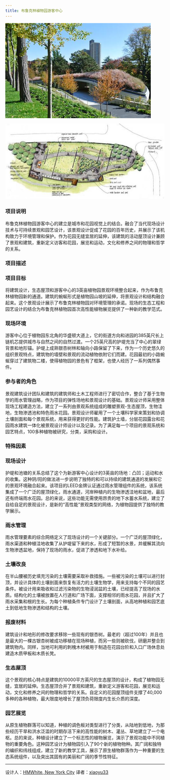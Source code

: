 ```yaml
---
title: 布鲁克林植物园游客中心
---
```


![布鲁克林植物园游客中心](/img/blkl-1.jpg)

![布鲁克林植物园游客中心](/img/blkl-2.jpg)

### 项目说明 ###

布鲁克林植物园游客中心的建立是城市和花园视觉上的结合。融合了当代现场设计技术与可持续景观和园艺设计，该景观设计促成了花园的百年历史，并展示了该机构致力于环境管理和保护。作为花园无缝宜居的延伸，该建筑的活动屋顶设计兼顾了景观和建筑，重新定义访客和花园，展览和运动，文化和修养之间的物理和哲学的关系。

### 项目描述 ###
### 项目目标 ###

将建筑设计，生态屋顶和游客中心的3英亩植物园景观环境整合起来，作为布鲁克林植物园新的通道。建筑的蜿蜒形式是植物园山坡的延伸，将景观设计和结构融合起来。这个景观设计展示了布鲁克林植物园对环境管理的承诺。现场的生态工程和园艺设计的结合为布鲁克林植物园首次高性能植物展览提供了一种新的教学范式。

### 现场环境 ###

游客中心位于植物园东北角的华盛顿大道上，它的街道方向和进园的385英尺长上链机芯提供城市与自然之间的自然过渡。一个25英尺高的护堤充当了中心的翠绿背景和地形锚。护堤上成熟银杏树林和轴向小路保留了下来，作为一个历史悠久的组织景观特点，建筑物的墙壁和景观的流动植物依附它们而建。花园最初的小路蜿蜒穿过了建筑物二楼，使得植物园的景色有了框架，也使人经历了一系列偶然事件。

### 参与者的角色 ###

景观建筑设计团队和建筑的建筑师和土木工程师进行了密切合作，整合了基于生物学的雨水管理战略，作为项目的弹性场地和景观设计的基础。景观设计师采用整体现场工程建造方法，建立了一系列由景观系统组成的雕塑景观-生态屋顶，生物洼地，生物渗透池和特色雨水花园。景观设计师雇用了一个土壤科学家来策划和协调土壤剖面和每个景观系统，用来获得更好的性能。建筑护土墙，分层花园露台和花园雨水建筑一体化被景观设计师设计以及记录。为了满足每一个项目的景观系统和园艺特点，100多种植物被研究，分类，采购和设计。

### 特殊因素 ###

### 现场设计 ###

护堤和池塘的关系总结了这个为新游客中心设计的3英亩的场地：凸凹；运动和水的收集。这种阴/阳的做法进一步说明了独特的和可以持续的建筑通道的发展和它的景观环境融合起来。该项目的LEED金牌认证通过雨水管理组件的系统，该系统集成了一个广泛的屋顶绿化，雨水通道，河岸种植内的生物渗透洼地和盆地，最后还有终端雨水花园。总的来说，这些功能无需使用昂贵的地下水蓄水系统，建立了自给自足的景观设计，是新的“高性能”景观类型的网络，为植物园提供了独特的教学展示。

### 雨水管理 ###

雨水管理要素的综合网络定义了现场设计的一个关键部分。一个广泛的屋顶绿化，雨水渠道和种植洼地收集了从护堤留下来的水，形成了短暂的水景，并缓解其流向生物渗透盆地，保持了现场的雨水，促进了渗透和地下水补给。

### 土壤改良 ###

在半山腰被历史填充污染的土壤需要采取补救措施。一些被污染的土壤可以进行封顶，并设计具体的土壤剖面来恢复有活力的土壤生物学，用来支持每个不同的园艺条件。被设计用来吸收和过滤污染物的生物浸润盆的土壤，已经提高了现场的水质。结构化的土壤被放置在人行道和广场下面，支撑相邻的雨水花园，并且扩大了雨水采集和根的生长。为每个种植条件专门设计了土壤剖面，从高地种植和园艺底土到低地生物渗透和结构的土壤。

### 报废材料 ###

建筑设计和地形的修改要求移除一些现有的银杏树。最老的（超过100年）并且也是最大的一棵古银杏树被成功移植在现场种植，而另一些则被砍伐，研磨并整合到建筑物内。同样，当地可利用的刺槐木材被用于制造在花园台阶和入口广场休息处建造木质甲板和木质长凳。

### 生态屋顶 ###

这个景观的核心特点是建筑的10000平方英尺的生态屋顶的设计，构成了植物园无缝，宜居的延伸。生态屋顶合并了景观和建筑，重新定义游客和花园，展览和运动，文化和修养之间的物理和哲学的关系。自定义的花园屋顶组件支撑了40,000多种的各种植物，最大限度地增长了屋顶负荷限度内生长介质的深度。

### 园艺展览 ###

从原生植物群落可以知道，种植的调色板对类型进行了分类，从陆地到低地，为那些经历干旱和洪水泛滥的时期存活下来的高性能的树木、灌丛、草地建立了一个电枢。总的来说，种植设计建立了一个标志性的植物展览，演示了景观功能中不同植物的重要角色。这种园艺设计为植物园引入了90个新的植物物种。其广阔和独特的编织和纬线组成，建立了新的教学工具，展示了原生植物群落作为一种重要的生态系统组件，以及突出其固有的美丽和广阔的季节性特征。

--------------------------------------------------------------------------------


设计人：[HMWhite, New York City][a]
译者：[xiaoyu33](https://github.com/xiaoyu33)


[a]:http://hmwhitesa.com
